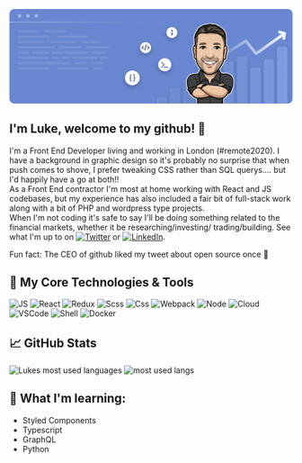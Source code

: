 ![GreetingBanner](images/github-banner.png)

## I'm Luke, welcome to my github! 👋

I'm a Front End Developer living and working in London (#remote2020). I have a background in graphic design so it's probably no surprise that when push comes to shove, I prefer tweaking CSS rather than SQL querys.... but I'd happily have a go at both!!\
As a Front End contractor I'm most at home working with React and JS codebases, but my experience has also included a fair bit of full-stack work along with a bit of PHP and wordpress type projects.\
When I'm not coding it's safe to say I'll be doing something related to the financial markets, whether it be researching/investing/ trading/building. See what I'm up to on [![Twitter][1.2]][1] or [![LinkedIn][2.2]][2].

Fun fact: The CEO of github liked my tweet about open source once 🤗

## 🔧 My Core Technologies & Tools


![JS](https://img.shields.io/badge/Code-JavaScript-informational?style=flat&logo=javascript&logoColor=white&color=2bbc8a&logoWidth=15)
![React](https://img.shields.io/badge/Code-React-informational?style=flat&logo=react&logoColor=white&color=2bbc8a&logoWidth=15)
![Redux](https://img.shields.io/badge/Code-Redux-informational?style=flat&logo=redux&logoColor=white&color=2bbc8a&logoWidth=15)
![Scss](https://img.shields.io/badge/Code-SCSS-informational?style=flat&logo=sass&logoColor=white&color=2bbc8a&logoWidth=15)
![Css](https://img.shields.io/badge/Code-CSS3-informational?style=flat&logo=css3&logoColor=white&color=2bbc8a&logoWidth=15)
![Webpack](https://img.shields.io/badge/Bundle-Webpack5-informational?style=flat&logo=webpack&logoColor=white&color=2bbc8a&logoWidth=15)
![Node](https://img.shields.io/badge/Code-NodeJS-informational?style=flat&logo=node.js&logoColor=white&color=2bbc8a&logoWidth=15)
![Cloud](https://img.shields.io/badge/Cloud-AWS-informational?style=flat&logo=amazon-aws&logoColor=white&color=2bbc8a&logoWidth=15)
![VSCode](https://img.shields.io/badge/Editor-VS_Code-informational?style=flat&logo=visual-studio-code&logoColor=white&color=2bbc8a&logoWidth=15)
![Shell](https://img.shields.io/badge/Shell-ZSH-informational?style=flat&logo=gnu-bash&logoColor=white&color=2bbc8a&logoWidth=15)
![Docker](https://img.shields.io/badge/Tools-Docker-informational?style=flat&logo=docker&logoColor=white&color=2bbc8a&logoWidth=15)


## &#x1f4c8; GitHub Stats

<span>
  <img align="center" src="https://github-readme-stats.vercel.app/api?username=lukehaines2&theme=tokyonight&hide=contribs&count_private=true" alt="Lukes most used languages"/>
</span>

<span>
  <img align="center" src="https://github-readme-stats.vercel.app/api/top-langs/?username=lukehaines2&theme=tokyonight&hide=php,ruby" alt="most used langs"/>
</span>


## 📖 What I'm learning:


- Styled Components
- Typescript
- GraphQL
- Python


<!-- icons without padding -->

[1.2]: http://i.imgur.com/wWzX9uB.png (twitter icon without padding)
[2.2]: https://raw.githubusercontent.com/MartinHeinz/MartinHeinz/master/linkedin-3-16.png (LinkedIn icon without padding)

<!-- links to social media accounts -->

[1]: https://twitter.com/LukeGainzz
[2]: https://www.linkedin.com/in/lukehaines2/
